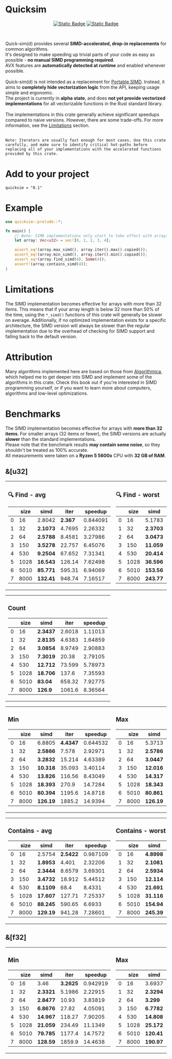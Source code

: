 # Quicksim
<p align="center">
    <a href="https://crates.io/crates/quicksim"><img alt="Static Badge" src="https://img.shields.io/crates/v/quicksim"></a>
    <a href="https://docs.rs/quicksim/0.1.0/quicksim/"><img alt="Static Badge" src="https://img.shields.io/docsrs/quicksim"></a>
</p>
<br>

Quick-sim(d) provides several <b>SIMD-accelerated, drop-in replacements</b> for common algorithms.<br>
It's designed to make speeding up trivial parts of your code as easy as possible - <b>no manual SIMD programming required</b>.<br>
AVX features are <b>automatically detected at runtime</b> and enabled whenever possible. <br>
<br>
Quick-sim(d) is not intended as a replacement for [Portable SIMD](https://github.com/rust-lang/portable-simd/). Instead, it aims to <b>completely hide vectorization logic</b> from the API, keeping usage simple and ergonomic. <br>
The project is currently in <b>alpha state</b>, and does <b>not yet provide vectorized implementations</b> for all vectorizable functions in the Rust standard library. <br>
<br>
The implementations in this crate generally achieve significant speedups compared to naive versions. However, there are some trade-offs. For more information, see the [Limitations](#Limitations) section.
<br><br>

```
Note: Iterators are usually fast enough for most cases. Use this crate carefully, and make sure to identify critical hot-paths before replacing all of your implementations with the accelerated functions provided by this crate.
```

# Add to your project

```
quicksim = "0.1"
```

# Example
```rust
use quicksim::prelude::*;

fn main() {
    // Note: SIMD implementations only start to take effect with arrays of 32 elements or more.
    let array: Vec<u32> = vec![0, 1, 2, 3, 4];

    assert_eq!(array.max_simd(), array.iter().max().copied());
    assert_eq!(array.min_simd(), array.iter().min().copied());
    assert_eq!(array.find_simd(4), Some(4));
    assert!(array.contains_simd(4));
}
```


# Limitations
The SIMD implementation becomes effective for arrays with more than 32 items. This means that if your array length is below 32 more than 50% of the time, using the `*_simd()` functions of this crate will generally be slower on average.
Additionally, if no optimized implementation exists for a specific architecture, the SIMD version will always be slower than the regular implementation due to the overhead of checking for SIMD support and falling back to the default version.

# Attribution
Many algorithms implemented here are based on those from [Algorithmica](https://en.algorithmica.org/hpc/), which helped me to get deeper into SIMD and implement some of the algorithms in this crate.
Check this book out if you're interested in SIMD programming yourself, or if you want to learn more about computers, algorithms and low-level optimizations.

# Benchmarks

The SIMD implementation becomes effective for arrays with <b>more than 32 items</b>. For smaller arrays (32 items or fewer), the SIMD versions are actually <b>slower</b> than the standard implementations. <br>
Please note that the benchmark results <b>may contain some noise</b>, so they shouldn't be treated as 100% accurate.<br>
All measurements were taken on a <b>Ryzen 5 5600x</b> CPU with <b>32 GB of RAM</b>.

## &[u32]

<table>
<tr><td>

### 🔍 Find - avg
|    |   size |     simd |     iter |   speedup |
|----|--------|----------|----------|-----------|
|  0 |     16 |   2.8042 |   <b>2.367</b>  |  0.844091 |
|  1 |     32 |   <b>2.1073</b> |   4.7695 |  2.26332  |
|  2 |     64 |   <b>2.5788</b> |   8.4581 |  3.27986  |
|  3 |    150 |   <b>3.5278</b> |  22.757  |  6.45076  |
|  4 |    530 |   <b>9.2504</b> |  67.652  |  7.31341  |
|  5 |   1028 |  <b>16.543</b>  | 126.14   |  7.62498  |
|  6 |   5010 |  <b>85.771</b>  | 595.31   |  6.94069  |
|  7 |   8000 | <b>132.41</b>   | 948.74   |  7.16517  |

</td><td>

### 🔍 Find - worst
|    |   size |     simd |      iter |   speedup |
|----|--------|----------|-----------|-----------|
|  0 |     16 |   5.1783 |    <b>4.1654</b> |  0.804395 |
|  1 |     32 |   <b>2.3703</b> |    8.2243 |  3.46973  |
|  2 |     64 |   <b>3.0473</b> |   15.68   |  5.14554  |
|  3 |    150 |  <b>11.059</b>  |   40.107  |  3.62664  |
|  4 |    530 |  <b>20.414</b>  |  129.42   |  6.33977  |
|  5 |   1028 |  <b>36.596</b>  |  245.98   |  6.7215   |
|  6 |   5010 | <b>153.56</b>   | 1178.3    |  7.67322  |
|  7 |   8000 | <b>243.77</b>   | 1880.8    |  7.71547  |

</td></tr> </table>

<table>
<tr><td>

### Count
|    |   size |     simd |      iter |   speedup |
|----|-------|----------|-----------|-----------|
|  0 |     16 |   <b>2.3437</b> |    2.6018 |   1.11013 |
|  1 |     32 |   <b>2.8135</b> |    4.6383 |   1.64859 |
|  2 |     64 |   <b>3.0854</b> |    8.9749 |   2.90883 |
|  3 |    150 |   <b>7.3019</b> |   20.38   |   2.79105 |
|  4 |    530 |  <b>12.712</b>  |   73.599  |   5.78973 |
|  5 |   1028 |  <b>18.706</b>  |  137.6    |   7.35593 |
|  6 |   5010 |  <b>83.04</b>   |  658.32   |   7.92775 |
|  7 |   8000 | <b>126.9</b>    | 1061.6    |   8.36564 |
</td></tr> </table>

<table>
<tr><td>

### Min
|    |   size |     simd |      iter |   speedup |
|----|--------|----------|-----------|----------|
|  0 |     16 |   6.8805 |    <b>4.4347</b> |  0.644532 |
|  1 |     32 |   <b>2.5866</b> |    7.578  |  2.92971  |
|  2 |     64 |   <b>3.2832</b> |   15.214  |  4.63389  |
|  3 |    150 |  <b>10.318</b>  |   35.093  |  3.40114  |
|  4 |    530 |  <b>13.826</b>  |  116.56   |  8.43049  |
|  5 |   1028 |  <b>18.393</b>  |  270.9    | 14.7284   |
|  6 |   5010 |  <b>80.394</b>  | 1195.6    | 14.8718   |
|  7 |   8000 | <b>126.19</b>   | 1885.2    | 14.9394   |

</td><td>

### Max
|    |   size |     simd |      iter |   speedup |
|----|--------|----------|-----------|-----------|
|  0 |     16 |   5.3713 |    <b>4.9116</b> |  0.914416 |
|  1 |     32 |   <b>2.5786</b> |    9.9717 |  3.8671   |
|  2 |     64 |   <b>3.0447</b> |   24.564  |  8.06779  |
|  3 |    150 |  <b>12.016</b>  |   65.061  |  5.41453  |
|  4 |    530 |  <b>14.317</b>  |  244.71   | 17.0923   |
|  5 |   1028 |  <b>18.343</b>  |  479.27   | 26.1282   |
|  6 |   5010 |  <b>80.861</b>  | 2337      | 28.9014   |
|  7 |   8000 | <b>126.19</b>   | 3734      | 29.5903   |

</td></tr> </table>

<table>
<tr><td>

### Contains - avg
|    |   size |     simd |     iter |   speedup |
|----|--------|----------|----------|-----------|
|  0 |     16 |   2.5754 |   <b>2.5422</b> |  0.987109 |
|  1 |     32 |   <b>1.8953</b> |   4.401  |  2.32206  |
|  2 |     64 |   <b>2.3444</b> |   8.6579 |  3.69301  |
|  3 |    150 |   <b>3.4732</b> |  18.912  |  5.44512  |
|  4 |    530 |   <b>8.1109</b> |  68.4    |  8.4331   |
|  5 |   1028 |  <b>17.607</b>  | 127.71   |  7.25337  |
|  6 |   5010 |  <b>88.245</b>  | 590.65   |  6.6933   |
|  7 |   8000 | <b>129.19</b>   | 941.28   |  7.28601  |

</td><td>

### Contains - worst
|    |   size |     simd |      iter |   speedup |
|----|--------|----------|-----------|-----------|
|  0 |     16 |   <b>4.8998</b> |    4.9446 |   1.00914 |
|  1 |     32 |   <b>2.1081</b> |    8.6596 |   4.10777 |
|  2 |     64 |   <b>2.5934</b> |   20.38   |   7.85841 |
|  3 |    150 |  <b>12.114</b>  |   40.873  |   3.37403 |
|  4 |    530 |  <b>21.691</b>  |  130.17   |   6.00111 |
|  5 |   1028 |  <b>31.116</b>  |  249.47   |   8.01742 |
|  6 |   5010 | <b>154.94</b>   | 1192.1    |   7.69395 |
|  7 |   8000 | <b>245.39</b>   | 1874.9    |   7.64049 |

</td></tr> </table>

## &[f32]

<table>
<tr><td>

### Min
|    |   size |     simd |      iter |   speedup |
|----|--------|----------|-----------|-----------|
|  0 |     16 |   3.46   |    <b>3.2625</b> |  0.942919 |
|  1 |     32 |   <b>2.3321</b> |    5.1986 |  2.22915  |
|  2 |     64 |   <b>2.8477</b> |   10.93   |  3.83819  |
|  3 |    150 |   <b>6.8676</b> |   27.82   |  4.05091  |
|  4 |    530 |  <b>14.967</b>  |  118.27   |  7.90205  |
|  5 |   1028 |  <b>21.059</b>  |  234.49   | 11.1349   |
|  6 |   5010 |  <b>79.785</b>  | 1177.4    | 14.7572   |
|  7 |   8000 | <b>128.59</b>   | 1859.9    | 14.4638   |

</td><td>

### Max
|    |   size |     simd |      iter |   speedup |
|----|--------|----------|-----------|-----------|
|  0 |     16 |   3.6937 |    <b>3.2061</b> |  0.867991 |
|  1 |     32 |   <b>2.3294</b> |    5.0832 |  2.18219  |
|  2 |     64 |   <b>3.299</b>  |   10.929  |  3.31282  |
|  3 |    150 |   <b>6.7782</b> |   28.02   |  4.13384  |
|  4 |    530 |  <b>14.808</b>  |  118.77   |  8.02066  |
|  5 |   1028 |  <b>25.172</b>  |  234.02   |  9.29684  |
|  6 |   5010 | <b>120.41</b>   | 1157.3    |  9.61133  |
|  7 |   8000 | <b>190.97</b>   | 1861.4    |  9.74708  |

</td></tr> </table>

